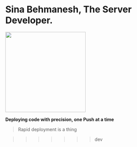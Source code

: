 Sina Behmanesh, The Server Developer.
===

<img src="https://i.giphy.com/media/v1.Y2lkPTc5MGI3NjExbThpYWM2NDh0aGloeHg5aDlpNjQyYXJ1c3l5ZDNwNGsweHpjbDdlaCZlcD12MV9pbnRlcm5hbF9naWZfYnlfaWQmY3Q9Zw/JIX9t2j0ZTN9S/giphy.gif" width="250">


**Deploying code with precision, one Push at a time**

> Rapid deployment is a thing

>>>>>>> dev

